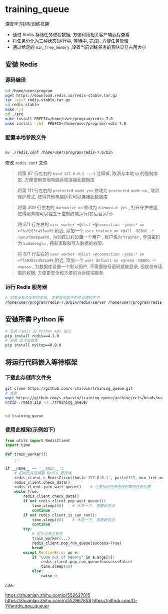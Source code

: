 # training_queue

深度学习排队训练框架
- 通过 Redis 存储任务进程数据, 方便利用相关客户端远程查看
- 将任务分化为三种状态(运行中, 等待中, 完成), 方便任务管理
- 通过给定的 `min_free_memory` ,设置当前训练任务的预估显存占用大小


## 安装 Redis

### 源码编译

```bash
cd /home/user/program
wget https://download.redis.io/redis-stable.tar.gz
tar -xzvf redis-stable.tar.gz
cd redis-stable
make -j4
cd ./src
make install PREFIX=/home/user/program/redis-7.0
make install -j64  PREFIX=/home/user/program/redis-7.0

```

### 配置本地参数文件

```bash

mv ./redis.conf /home/user/program/redis-7.0/bin
```

修改 `redis.conf` 文件

> 将第 87 行左右的 `bind 127.0.0.1 -::1` 注释掉, 取消与本地 ip 的强制绑定, 方便使用其他电脑远程连接此数据库

> 将第 111 行左右的 `protected-mode yes` 修改为 `protected-mode no` , 取消保护模式, 使得其他电脑远程可以连接此数据库

> 将第 309 行左右的 `daemonize no` 修改为 `daemonize yes` , 打开守护进程, 使得服务端可以独立于控制终端运行(在后台运行)

> 将 871 行左右的 `user worker +@list +@connection ~jobs:* on >ffa9203c493aa99` 附近, 添加一个 `user trainer on +@all -DEBUG ~* >yoursmassward` , 为训练过程设置一个用户 , 账户名为 `trainer` , 登录密码为 `Sudadenglu` , 拥有读取和写入数据的权限.

> 将 871 行左右的 `user worker +@list +@connection ~jobs:* on >ffa9203c493aa99` 附近, 添加一个 `user default on +@read -DEBUG ~* nopass` , 为数据库设置一个默认用户, 不需要账号密码就能登录, 但是仅有读取的权限, 方便更安全和方便的为远程端服务.

### 运行 Redis 服务器

```bash
# 如果没有添加环境变量, 需要使用如下的绝对路径才可
/home/user/program/redis-7.0/bin/redis-server /home/user/program/redis-7.0/bin/redis.conf
```

## 安装所需 Python 库

```bash
# 安装 Redis 的 Python Api 接口
pip install redis==4.1.0 
# 安装 显卡监控库
pip install nvitop==0.9.0
```

## 将运行代码嵌入等待框架


### 下载此存储库文件夹
```bash
git clone https://github.com/s-charvin/training_queue.git
# 或者
wget https://github.com/s-charvin/training_queue/archive/refs/heads/main.zip
unzip ./main.zip -d ./training_queue/


cd training_queue
```
### 使用此框架(示例如下)
```python
from utils import RedisClient
import time

def train_worker():
    ...
    
if __name__ == '__main__':
    # 初始化并连接到 Redis 服务端
    redis_client = RedisClient(host='127.0.0.1', port=6379, min_free_memory="20GiB", password="yoursmassward", username="trainer")
    redis_client.check_data()
    redis_client.join_wait_queue()    # 注册当前任务进程到等待任务列表
    while True:
        redis_client.check_data()
        if not redis_client.pop_wait_queue():
            time.sleep(60)    # 休息一下, 再重新尝试
            continue
        if not redis_client.is_can_run():
            time.sleep(60)    # 休息一下, 再重新尝试
            continue
        try:
            # 定义训练主程序
            train_worker(...)
            redis_client.pop_run_queue(success=True)
            break
        except RuntimeError as e:
            if "CUDA out of memory" in e.args[0]:
                redis_client.pop_run_queue(success=False)
                time.sleep(60)
            else:
                raise e
```

cite:

https://zhuanlan.zhihu.com/p/552627015
https://zhuanlan.zhihu.com/p/552967858
https://github.com/D-Yifan/dg_gpu_queuer


